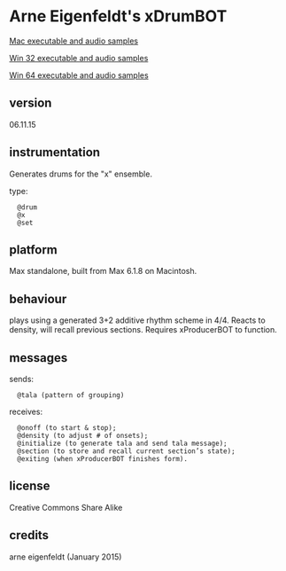# Arne Eigenfeldt's xDrumBOT #

[Mac executable and audio samples](https://www.sfu.ca/musebots/Musebot_Test_Suite/Musebots/Compositions_Ensembles/ae_xEnsemble.zip)

[Win 32 executable and audio samples](https://www.sfu.ca/musebots/Musebot_Test_Suite/Musebots_Win32/Compositions_Ensembles/ae_xEnsemble_w32.zip)

[Win 64 executable and audio samples](https://www.sfu.ca/musebots/Musebot_Test_Suite/Musebots_Win64/Compositions_Ensembles/ae_xEnsemble_w64.zip)

## version ##

06.11.15

## instrumentation ##

Generates drums for the "x" ensemble.

type:

      @drum
      @x
      @set

## platform ##

Max standalone, built from Max 6.1.8 on Macintosh.

## behaviour ##

plays using a generated 3+2 additive rhythm scheme in 4/4. Reacts to density, will recall previous sections. Requires xProducerBOT to function.

## messages ##

sends:

      @tala (pattern of grouping)

receives:

      @onoff (to start & stop);
      @density (to adjust # of onsets);
      @initialize (to generate tala and send tala message);
      @section (to store and recall current section’s state);
      @exiting (when xProducerBOT finishes form).

## license ##

Creative Commons Share Alike

## credits ##

arne eigenfeldt (January 2015)
